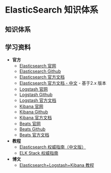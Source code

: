 # ElasticSearch 知识体系

## 知识体系



## 学习资料

- **官方**
  - [Elasticsearch 官网](https://www.elastic.co/cn/products/elasticsearch)
  - [Elasticsearch Github](https://github.com/elastic/elasticsearch)
  - [Elasticsearch 官方文档](https://www.elastic.co/guide/en/elasticsearch/reference/current/index.html)
  - [Elasticsearch 官方文档 - 中文](https://www.elastic.co/guide/cn/elasticsearch/guide/current/index.html) - 基于2.x 版本
  - [Logstash 官网](https://www.elastic.co/cn/products/logstash)
  - [Logstash Github](https://github.com/elastic/logstash)
  - [Logstash 官方文档](https://www.elastic.co/guide/en/logstash/current/index.html)
  - [Kibana 官网](https://www.elastic.co/cn/products/kibana)
  - [Kibana Github](https://github.com/elastic/kibana)
  - [Kibana 官方文档](https://www.elastic.co/guide/en/kibana/current/index.html)
  - [Beats 官网](https://www.elastic.co/cn/products/beats)
  - [Beats Github](https://github.com/elastic/beats)
  - [Beats 官方文档](https://www.elastic.co/guide/en/beats/libbeat/current/index.html)
- **教程**
  - [Elasticsearch 权威指南（中文版）](https://es.xiaoleilu.com/index.html)
  - [ELK Stack 权威指南](https://github.com/chenryn/logstash-best-practice-cn)
- **博文**
  - [Elasticsearch+Logstash+Kibana 教程](https://www.cnblogs.com/xing901022/p/4704319.html)

